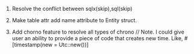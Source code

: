 1. Resolve the conflict between sqlx(skip),sql(skip)

2. Make table attr add name attribute to Entity struct.

3. Add chorno feature to resolve all types of chrono
   // Note. I could give user an ability to provide a piece of code that creates new time. Like, #[timestamp(new = Utc::new())]
